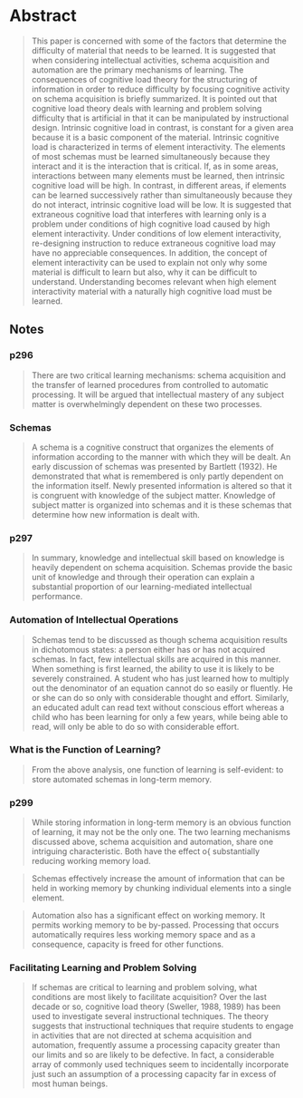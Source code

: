 
# Abstract

> This paper is concerned with some of the factors that determine the difficulty of material that needs to be learned. It is suggested that when considering intellectual activities, schema acquisition and automation are the primary mechanisms of learning. The consequences of cognitive load theory for the structuring of information in order to reduce difficulty by focusing cognitive activity on schema acquisition is briefly summarized. It is pointed out that cognitive load theory deals with learning and problem solving difficulty that is artificial in that it can be manipulated by instructional design. Intrinsic cognitive load in contrast, is constant for a given area because it is a basic component of the material. Intrinsic cognitive load is characterized in terms of element interactivity. The elements of most schemas must be learned simultaneously because they interact and it is the interaction that is critical. If, as in some areas, interactions between many elements must be learned, then intrinsic cognitive load will be high. In contrast, in different areas, if elements can be learned successively rather than simultaneously because they do not interact, intrinsic cognitive load will be low. It is suggested that extraneous cognitive load that interferes with learning only is a problem under conditions of high cognitive load caused by high element interactivity. Under conditions of low element interactivity, re-designing instruction to reduce extraneous cognitive load may have no appreciable consequences. In addition, the concept of element interactivity can be used to explain not only why some material is difficult to learn but also, why it can be difficult to understand. Understanding becomes relevant when high element interactivity material with a naturally high cognitive load must be learned.

## Notes

### p296
> There are two critical learning mechanisms: schema acquisition and the transfer of learned procedures from controlled to automatic processing. It will be argued that intellectual mastery of any subject matter is overwhelmingly dependent on these two processes.

### Schemas
> A schema is a cognitive construct that organizes the elements of information according to the manner with which they will be dealt. An early discussion of schemas was presented by Bartlett (1932). He demonstrated that what is remembered is only partly dependent on the information itself. Newly presented information is altered so that it is congruent with knowledge of the subject matter. Knowledge of subject matter is organized into schemas and it is these schemas that determine how new information is dealt with.

### p297
> In summary, knowledge and intellectual skill based on knowledge is heavily dependent on schema acquisition. Schemas provide the basic unit of knowledge and through their operation can explain a substantial proportion of our learning-mediated intellectual performance.

### Automation of Intellectual Operations


> Schemas tend to be discussed as though schema acquisition results in dichotomous states: a person either has or has not acquired schemas. In fact, few intellectual skills are acquired in this manner. When something is first learned, the ability to use it is likely to be severely constrained. A student who has just learned how to multiply out the denominator of an equation cannot do so easily or fluently. He or she can do so only with considerable thought and effort. Similarly, an educated adult can read text without conscious effort whereas a child who has been learning for only a few years, while being able to read, will only be able to do so with considerable effort.

### What is the Function of Learning?

> From the above analysis, one function of learning is self-evident: to store automated schemas in long-term memory.

### p299
> While storing information in long-term memory is an obvious function of learning, it may not be the only one. The two learning mechanisms discussed above, schema acquisition and automation, share one intriguing characteristic. Both have the effect o{ substantially reducing working memory load.

> Schemas effectively increase the amount of information that can be held in working memory by chunking individual elements into a single element. 

> Automation also has a significant effect on working memory. It permits working memory to be by-passed. Processing that occurs automatically requires less working memory space and as a consequence, capacity is freed for other functions.

### Facilitating Learning and Problem Solving


> If schemas are critical to learning and problem solving, what conditions are most likely to facilitate acquisition? Over the last decade or so, cognitive load theory (Sweller, 1988, 1989) has been used to investigate several instructional techniques. The theory suggests that instructional techniques that require students to engage in activities that are not directed at schema acquisition and automation, frequently assume a processing capacity greater than our limits and so are likely to be defective. In fact, a considerable array of commonly used techniques seem to incidentally incorporate just such an assumption of a processing capacity far in excess of most human beings.